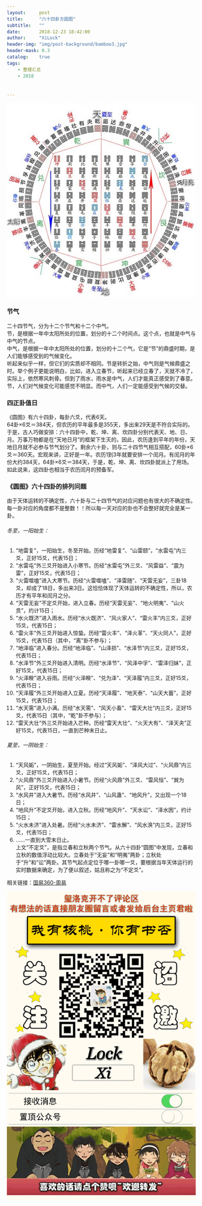 ```yaml
---
layout:     post
title:      "六十四卦方圆图"
subtitle:   ""
date:       2018-12-23 18:42:00
author:     "XiLock"
header-img: "img/post-background/bamboo3.jpg"
header-mask: 0.3
catalog:    true
tags:
    - 整理汇总
    - 2018


---
```


![](/img/in-post/2018/2018-12-23-bagua/rec_cir.jpg)
### 节气
二十四节气，分为十二个节气和十二个中气。  
节，是根据一年中太阳所处的位置，划分的十二个时间点。这个点，也就是中气与中气的节点。  
中气，是根据一年中太阳所处的位置，划分的十二个气，它是“节”的鼎盛时期，是人们能够感受到的气候变化。  
听起来似乎一样，但它们的实质却不相同。节是转折之始，中气则是气候鼎盛之时。举个例子更能说明白，比如，进入立春节，听起来已经立春了，天就不冷了，实际上，依然寒风刺骨。但到了雨水，雨水是中气，人们才能真正感受到了春意。节，人们对气候变化可能感觉不明显。而中气，人们一定能感受到气候的交替。  
### 四正卦值日
《圆图》有六十四卦，每卦六爻，代表6天。  
64卦×6爻＝384天，但农历的平年最多是355天，多出来29天是不符合实际的。于是，古人巧做安排：六十四卦中，乾、坤、离、坎四卦分别代表天、地、日、月。万事万物都是在“天地日月”的框架下生灭的，因此，农历逢到平年的年份，天地日月就不必参与节气划分了。剩余六十卦，则与二十四节气相互搭配，60卦×6爻＝360天。宏观来讲，正好是一年。农历1到3年就要安排一个闰月。有闰月的年份大约384天，64卦×6爻＝384天，于是，乾、坤、离、坎四卦就派上了用场。如此说来，这四卦也相当于农历闰月的预备军。

### 《圆图》六十四卦的排列问题
由于天体运转的不确定性，六十卦与二十四节气的对应问题也有很大的不确定性。  
每一卦对应的角度都不是整数！！所以每一天对应的卦也不会整好就完全是某一卦。
###### 冬至，一阳始生：
1. “地雷复”，一阳始生，冬至开始。历经“地雷复”、“山雷颐”，“水雷屯”内三爻，正好15爻，代表15日；
1. “水雷屯”外三爻开始进入小寒节。历经“水雷屯”外三爻、“风雷益”、“震为雷”，正好15爻，代表15日；
1. “火雷噬嗑”进入大寒节。历经“火雷噬嗑”、“泽雷随”、“天雷无妄”，三卦18爻，却成了18日，多出来3日。这恰恰体现了天体运转的不确定性，所以，农历才有平年和闰月之分。
1. “天雷无妄”不定爻开始，进入立春。历经“天雷无妄”、“地火明夷”、“山火贲”，约计15日；
1. “水火既济”进入雨水。历经“水火既济”、“风火家人”、“雷火丰”内三爻，正好15爻，代表15日；
1. “雷火丰”外三爻开始进入惊蛰。历经“雷火丰”、“泽火革”、“天火同人”，正好15爻，代表15日（其中，“离”卦不参与）；
1. “地泽临”进入春分。历经“地泽临”、“山泽损”、“水泽节”内三爻，正好15爻，代表15日；
1. “水泽节”外三爻开始进入清明。历经“水泽节”、“风泽中孚”、“雷泽归妹”，正好15爻，代表15日；
1. “火泽睽”进入谷雨。历经“火泽睽”、“兑为泽”、“天泽履”内三爻，正好15爻，代表15日；
1. “天泽履”外三爻开始进入立夏。历经“天泽履”、“地天泰”、“山天大蓄”，正好15爻，代表15日；
1. “水天需”进入小满。历经“水天需”、“风天小畜”、“雷天大壮”内三爻，正好15爻，代表15日（其中，“乾”卦不参与）；
1. “雷天大壮”外三爻开始进入芒种。历经“雷天大壮”、“火天大有”、“泽天夬”正好15爻，代表15日，一直到芒种末日止。
###### 夏至，一阴始生：
1. “天风姤”，一阴始生，夏至开始。经过“天风姤”、“泽风大过”、“火风鼎”内三爻，正好15爻，代表15日；
1. “火风鼎”外三爻开始进入小暑节。历经“火风鼎”外三爻、“雷风恒”、“巽为风”，正好15爻，代表15日；
1. “水风井”进入大暑节。历经“水风井”、“山风蛊”、“地风升”，又出现一个18日；
1. “地风升”不定爻开始，进入立秋。历经“地风升”、“天水讼”、“泽水困”，约计15日；
1. “火水未济”进入处暑。历经“火水未济”、“雷水解”、“风水涣”内三爻，正好15爻，代表15日；
1. ......一直到大雪末日止。  
上文“不定爻”，是指立春和立秋两个节气。从六十四卦“圆图”中发现，立春和立秋的数值浮动比较大。立春处于“无妄”和“明夷”两卦；立秋处于“升”和“讼”两卦。其节气起点定位于哪一卦哪一爻，要根据当年天体运行的实时数据来确定，为了便以叙述，姑且称之为“不定爻”。

相关链接：[国易360-周易](http://www.guoyi360.com/zy/)  


![](/img/wc-tail.GIF)
